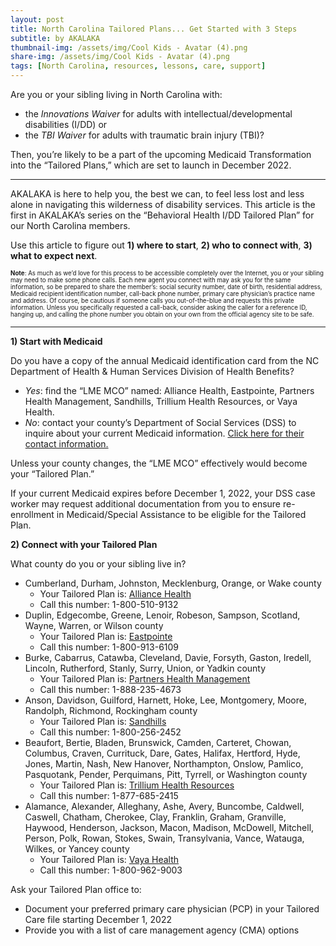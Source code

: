 ```yaml
---
layout: post
title: North Carolina Tailored Plans... Get Started with 3 Steps
subtitle: by AKALAKA
thumbnail-img: /assets/img/Cool Kids - Avatar (4).png
share-img: /assets/img/Cool Kids - Avatar (4).png
tags: [North Carolina, resources, lessons, care, support]
---
```

Are you or your sibling living in North Carolina with: 
- the *Innovations Waiver* for adults with intellectual/developmental disabilities (I/DD) or 
- the *TBI Waiver* for adults with traumatic brain injury (TBI)?

Then, you’re likely to be a part of the upcoming Medicaid Transformation into the “Tailored Plans,” which are set to launch in December 2022.

---
AKALAKA is here to help you, the best we can, to feel less lost and less alone in navigating this wilderness of disability services. This article is the first in AKALAKA’s series on the “Behavioral Health I/DD Tailored Plan” for our North Carolina members.

Use this article to figure out **1) where to start**, **2) who to connect with**, **3) what to expect next**.

<sub><sup>__Note__: As much as we’d love for this process to be accessible completely over the Internet, you or your sibling may need to make some phone calls. Each new agent you connect with may ask you for the same information, so be prepared to share the member’s: social security number, date of birth, residential address, Medicaid recipient identification number, call-back phone number, primary care physician’s practice name and address. Of course, be cautious if someone calls you out-of-the-blue and requests this private information. Unless you specifically requested a call-back, consider asking the caller for a reference ID, hanging up, and calling the phone number you obtain on your own from the official agency site to be safe.</sup><sub>

---


**1) Start with Medicaid**

Do you have a copy of the annual Medicaid identification card from the NC Department of Health & Human Services Division of Health Benefits?
- *Yes*: find the “LME MCO” named: Alliance Health, Eastpointe, Partners Health Management, Sandhills, Trillium Health Resources, or Vaya Health.
- *No*: contact your county’s Department of Social Services (DSS) to inquire about your current Medicaid information. [Click here for their contact information.](https://www.ncdhhs.gov/divisions/social-services/local-dss-directory)

Unless your county changes, the “LME MCO” effectively would become your “Tailored Plan.”

If your current Medicaid expires before December 1, 2022, your DSS case worker may request additional documentation from you to ensure re-enrollment in Medicaid/Special Assistance to be eligible for the Tailored Plan.

**2) Connect with your Tailored Plan**

What county do you or your sibling live in?
- Cumberland, Durham, Johnston, Mecklenburg, Orange, or Wake county
  - Your Tailored Plan is: [Alliance Health](https://www.alliancehealthplan.org/tp/members/accessing-services/contact-member-and-recipient-services-and-care-managers/) 
  - Call this number: 1-800-510-9132
- Duplin, Edgecombe, Greene, Lenoir, Robeson, Sampson, Scotland, Wayne, Warren, or Wilson county
  - Your Tailored Plan is: [Eastpointe](https://www.eastpointe.net/tailored/) 
  - Call this number: 1-800-913-6109
- Burke, Cabarrus, Catawba, Cleveland, Davie, Forsyth, Gaston, Iredell, Lincoln, Rutherford, Stanly, Surry, Union, or Yadkin county
  - Your Tailored Plan is: [Partners Health Management](https://www.partnersbhm.org/tailoredplan/members/benefits-and-services/) 
  - Call this number: 1-888-235-4673
- Anson, Davidson, Guilford, Harnett, Hoke, Lee, Montgomery, Moore, Randolph, Richmond, Rockingham county
  - Your Tailored Plan is: [Sandhills](https://www.sandhillscenter.org/for-consumers/how-to-seek-help/) 
  - Call this number: 1-800-256-2452
- Beaufort, Bertie, Bladen, Brunswick, Camden, Carteret, Chowan, Columbus, Craven, Currituck, Dare, Gates, Halifax, Hertford, Hyde, Jones, Martin, Nash, New Hanover, Northampton, Onslow, Pamlico, Pasquotank, Pender, Perquimans, Pitt, Tyrrell, or Washington county
  - Your Tailored Plan is: [Trillium Health Resources](https://www.trilliumhealthresources.org/explore-trillium/contact-us) 
  - Call this number: 1-877-685-2415
- Alamance, Alexander, Alleghany, Ashe, Avery, Buncombe, Caldwell, Caswell, Chatham, Cherokee, Clay, Franklin, Graham, Granville, Haywood, Henderson, Jackson, Macon, Madison, McDowell, Mitchell, Person, Polk, Rowan, Stokes, Swain, Transylvania, Vance, Watauga, Wilkes, or Yancey county
  - Your Tailored Plan is: [Vaya Health](https://www.vayahealth.com/medicaid-transformation/) 
  - Call this number: 1-800-962-9003

Ask your Tailored Plan office to:
- Document your preferred primary care physician (PCP) in your Tailored Care file starting December 1, 2022
- Provide you with a list of care management agency (CMA) options

